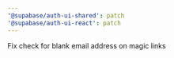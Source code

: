 ```yaml
---
'@supabase/auth-ui-shared': patch
'@supabase/auth-ui-react': patch
---
```


Fix check for blank email address on magic links
